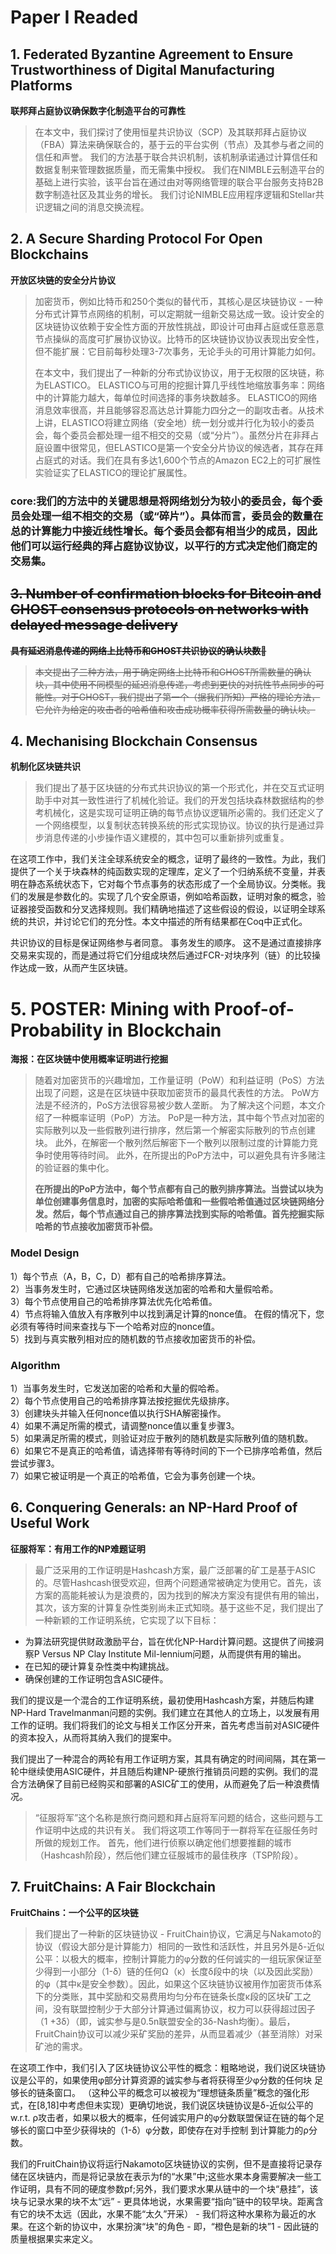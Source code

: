 # Paper I Readed 


## 1. Federated Byzantine Agreement to Ensure Trustworthiness of Digital Manufacturing Platforms

**联邦拜占庭协议确保数字化制造平台的可靠性**<br>
> 在本文中，我们探讨了使用恒星共识协议（SCP）及其联邦拜占庭协议（FBA）算法来确保联合的，基于云的平台实例（节点）及其参与者之间的信任和声誉。 我们的方法基于联合共识机制，该机制承诺通过计算信任和数据复制来管理数据质量，而无需集中授权。 我们在NIMBLE云制造平台的基础上进行实验，该平台旨在通过由对等网络管理的联合平台服务支持B2B数字制造社区及其业务的增长。 我们讨论NIMBLE应用程序逻辑和Stellar共识逻辑之间的消息交换流程。

## 2. A Secure Sharding Protocol For Open Blockchains

**开放区块链的安全分片协议**<br>
> 加密货币，例如比特币和250个类似的替代币，其核心是区块链协议 - 一种分布式计算节点网络的机制，可以定期就一组新交易达成一致。设计安全的区块链协议依赖于安全性方面的开放性挑战，即设计可由拜占庭或任意恶意节点操纵的高度可扩展协议协议。比特币的区块链协议协议表现出安全性，但不能扩展：它目前每秒处理3-7次事务，无论手头的可用计算能力如何。
> 
> 在本文中，我们提出了一种新的分布式协议协议，用于无权限的区块链，称为ELASTICO。 ELASTICO与可用的挖掘计算几乎线性地缩放事务率：网络中的计算能力越大，每单位时间选择的事务块数越多。 ELASTICO的网络消息效率很高，并且能够容忍高达总计算能力四分之一的副攻击者。从技术上讲，ELASTICO将建立网络（安全地）统一划分或并行化为较小的委员会，每个委员会都处理一组不相交的交易（或“分片”）。虽然分片在非拜占庭设置中很常见，但ELASTICO是第一个安全分片协议的候选者，其存在拜占庭式的对话。我们在具有多达1,600个节点的Amazon EC2上的可扩展性实验证实了ELASTICO的理论扩展属性。

### core:我们的方法中的关键思想是将网络划分为较小的委员会，每个委员会处理一组不相交的交易（或“碎片”）。具体而言，委员会的数量在总的计算能力中接近线性增长。每个委员会都有相当少的成员，因此他们可以运行经典的拜占庭协议协议，以平行的方式决定他们商定的交易集。

## <del>3. Number of confirmation blocks for Bitcoin and GHOST consensus protocols on networks with delayed message delivery</del>
**<del>具有延迟消息传递的网络上比特币和GHOST共识协议的确认块数</del>**<br>
> <del>本文提出了三种方法，用于确定网络上比特币和GHOST所需数量的确认块，其中使用不同模型的延迟消息传递，考虑到更快的对抗性节点同步的可能性。对于GHOST，我们提出了第一个（据我们所知）严格的理论方法，它允许为给定的攻击者的哈希值和攻击成功概率获得所需数量的确认块。</del>

## 4. Mechanising Blockchain Consensus

**机制化区块链共识**<br>
> 我们提出了基于区块链的分布式共识协议的第一个形式化，并在交互式证明助手中对其一致性进行了机械化验证。我们的开发包括块森林数据结构的参考机械化，这是实现可证明正确的每节点协议逻辑所必需的。我们还定义了一个网络模型，以复制状态转换系统的形式实现协议。协议的执行是通过异步消息传递的小步操作语义建模的，其中包可以重新排列或重复。
> 
在这项工作中，我们关注全球系统安全的概念，证明了最终的一致性。为此，我们提供了一个关于块森林的纯函数实现的定理库，定义了一个归纳系统不变量，并表明在静态系统状态下，它对每个节点事务的状态形成了一个全局协议。分类帐。我们的发展是参数化的。实现了几个安全原语，例如哈希函数，证明对象的概念，验证器接受函数和分叉选择规则。我们精确地描述了这些假设的假设，以证明全球系统的共识，并讨论它们的充分性。本文中描述的所有结果都在Coq中正式化。

共识协议的目标是保证网络参与者同意。 事务发生的顺序。 这不是通过直接排序交易来实现的，而是通过将它们分组成块然后通过FCR-对块序列（链）的比较操作达成一致，从而产生区块链。

# 5. POSTER: Mining with Proof-of-Probability in Blockchain

**海报：在区块链中使用概率证明进行挖掘**<br>

> 随着对加密货币的兴趣增加，工作量证明（PoW）和利益证明（PoS）方法出现了问题，这是在区块链中获取加密货币的最具代表性的方法。 PoW方法是不经济的，PoS方法很容易被少数人垄断。 为了解决这个问题，本文介绍了一种概率证明（PoP）方法。 PoP是一种方法，其中每个节点对加密的实际散列以及一些假散列进行排序，然后第一个解密实际散列的节点创建块。 此外，在解密一个散列然后解密下一个散列以限制过度的计算能力竞争时使用等待时间。 此外，在所提出的PoP方法中，可以避免具有许多赌注的验证器的集中化。
> 
> **在所提出的PoP方法中，每个节点都有自己的散列排序算法。当尝试以块为单位创建事务信息时，加密的实际哈希值和一些假哈希值通过区块链网络分发。然后，每个节点通过自己的排序算法找到实际的哈希值。首先挖掘实际哈希的节点接收加密货币补偿。**

### Model Design

1）每个节点（A，B，C，D）都有自己的哈希排序算法。<br>
2）当事务发生时，它通过区块链网络发送加密的哈希和大量假哈希。<br>
3）每个节点使用自己的哈希排序算法优先化哈希值。<br>
4）节点将输入值放入有序散列中以找到满足计算的nonce值。 在假的情况下，您必须有等待时间来查找与下一个哈希对应的nonce值。<br>
5）找到与真实散列相对应的随机数的节点接收加密货币的补偿。<br>

### Algorithm 
1）当事务发生时，它发送加密的哈希和大量的假哈希。<br>
2）每个节点使用自己的哈希排序算法按挖掘优先级排序。<br>
3）创建块头并输入任何nonce值以执行SHA解密操作。<br>
4）如果不满足所需的模式，请调整nonce值以重复步骤3。<br>
5）如果满足所需的模式，则验证对应于散列的随机数是实际散列值的随机数。<br>
6）如果它不是真正的哈希值，请选择带有等待时间的下一个已排序哈希值，然后尝试步骤3。<br>
7）如果它被证明是一个真正的哈希值，它会为事务创建一个块。<br>

## 6. Conquering Generals: an NP-Hard Proof of Useful Work

**征服将军：有用工作的NP难题证明**<br>

> 最广泛采用的工作证明是Hashcash方案，最广泛部署的矿工是基于ASIC的。尽管Hashcash很受欢迎，但两个问题通常被确定为使用它。首先，该方案的高能耗被认为是浪费的，因为找到的解决方案没有提供有用的输出，其次，该方案的计算复杂性类别尚未正式知晓。基于这些不足，我们提出了一种新颖的工作证明系统，它实现了以下目标：
> 
- 为算法研究提供财政激励平台，旨在优化NP-Hard计算问题。这提供了间接洞察P Versus NP Clay Institute Mil-lennium问题，从而提供有用的输出。
- 在已知的硬计算复杂性类中构建挑战。
- 确保创建的工作证明包含ASIC硬件。
> 
我们的提议是一个混合的工作证明系统，最初使用Hashcash方案，并随后构建NP-Hard Travelmanman问题的实例。我们建立在其他人的立场上，以发展有用工作的证明。我们将我们的论文与相关工作区分开来，首先考虑当前对ASIC硬件的资本投入，从而将其纳入我们的提案中。

我们提出了一种混合的两轮有用工作证明方案，其具有确定的时间间隔，其在第一轮中继续使用ASIC硬件，并且随后构建NP-硬旅行推销员问题的实例。我们的混合方法确保了目前已经购买和部署的ASIC矿工的使用，从而避免了后一种浪费情况。

> “征服将军”这个名称是旅行商问题和拜占庭将军问题的结合，这些问题与工作证明中达成的共识有关。 我们将这项工作等同于一群将军在征服任务时所做的规划工作。 首先，他们进行侦察以确定他们想要推翻的城市（Hashcash阶段），然后他们建立征服城市的最佳秩序（TSP阶段）。


## 7. FruitChains: A Fair Blockchain

**FruitChains：一个公平的区块链**<br>

> 我们提出了一种新的区块链协议 - FruitChain协议，它满足与Nakamoto的协议（假设大部分是计算能力）相同的一致性和活跃性，并且另外是δ-近似公平：以极大的概率，控制计算能力的φ分数的任何诚实的一组玩家保证至少得到一小部分（1-δ）链的任何Ω（κ）长度δ段中的块（以及因此奖励）的φ（其中κ是安全参数）。因此，如果这个区块链协议被用作加密货币体系下的分类账，其中奖励和交易费用均匀分布在链条长度κ段的区块矿工之间，没有联盟控制少于大部分计算通过偏离协议，权力可以获得超过因子（1 +3δ）（即，诚实参与是0.5n联盟安全的3δ-Nash均衡）。最后，FruitChain协议可以减少采矿奖励的差异，从而显着减少（甚至消除）对采矿池的需求。

在这项工作中，我们引入了区块链协议公平性的概念：粗略地说，我们说区块链协议是公平的，如果使用φ部分计算资源的诚实参与者将获得至少φ分数的任何块 足够长的链条窗口。 （这种公平的概念可以被视为“理想链条质量”概念的强化形式，在[8,18]中考虑但未实现）更确切地说，我们说区块链协议是δ-近似公平的w.r.t. ρ攻击者，如果以极大的概率，任何诚实用户的φ分数联盟保证在链的每个足够长的窗口中至少获得块的（1-δ）φ分数，即使存在对手控制 到计算能力的ρ分数。 

我们的FruitChain协议将运行Nakamoto区块链协议的实例，但不是直接将记录存储在区块链内，而是将记录放在表示为f的“水果”中;这些水果本身需要解决一些工作证明，具有不同的硬度参数pf;另外，我们要求水果从链中的一个块“悬挂”，该块与记录水果的块不太“远” - 更具体地说，水果需要“指向”链中的较早块。距离含有它的块不太远（因此，水果不能“太久”开采） - 我们将这种水果称为最近的水果。在这个新的协议中，水果扮演“块”的角色 - 即，“橙色是新的块”1 - 因此链的质量根据果实来定义。